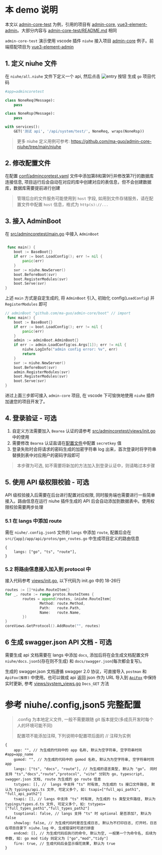 # 本 demo 说明

本文以 [admin-core-test](https://github.com/ma-guo/admin-core-test) 为例，引用的项目有 [admin-core](https://github.com/ma-guo/admin-core), [vue3-element-admin](https://github.com/ma-guo/vue3-element-admin)。大部分内容与 [admin-core-test/README.md](https://github.com/ma-guo/admin-core-test/blob/main/README.MD) 相同



`admin-core-test` 演示使用 vscode 插件 `niuhe` 接入项目 [admin-core](https://github.com/ma-guo/admin-core/) 例子。前端搭配项目为 [vue3-element-admin](https://github.com/ma-guo/vue3-element-admin)
## 1. 定义 niuhe 文件
 在 `niuhe/all.niuhe` 文件下定义一个 api, 然后点击 ![entry](http://niuhe.zuxing.net/assets/niuhedoc05.png) 按钮 生成 `go` 项目代码
```python
#app=admincoretest

class NoneReq(Message):
    pass

class NoneRsp(Message):
    pass

with services():
    GET('测试 api', '/api/system/test/', NoneReq, wraps(NoneRsp))
```
> 更多 niuhe 定义用例可参考: https://github.com/ma-guo/admin-core-niuhe/tree/main/niuhe
## 2. 修改配置文件
在配置 [conf/admincoretest.yaml](https://github.com/ma-guo/admin-core-test/blob/main/conf/admincoretest.yaml) 文件中添加第8和第9行并修改第7行的数据库连接信息, 项目运行后会自动在对应的库中创建对应的表信息，但不会创建数据库，数据库需要提前进行创建
> 管理后台的文件服务可能使用到 `host` 字段, 如用到文件存储服务，请在配置文件中配置 `host` 信息，格式为 `http(s)://...`

## 3. 接入 AdminBoot
在 [src/admincoretest/main.go](https://github.com/ma-guo/admin-core-test/blob/main/src/admincoretest/main.go) 中接入 `AdminBoot`
```go
 
 func main() {
	boot := BaseBoot{}
	if err := boot.LoadConfig(); err != nil {
		panic(err)
	}
	svr := niuhe.NewServer()
	boot.BeforeBoot(svr)
	boot.RegisterModules(svr)
	boot.Serve(svr)
}
```
上述 `main` 方式是自定生成的, 将 `AdminBoot` 引入, 初始化 config(`LoadConfig`) 并 `RegisterModules` 即可
```go
// adminBoot "github.com/ma-guo/admin-core/boot" // import
 func main() {
	boot := BaseBoot{}
	if err := boot.LoadConfig(); err != nil {
		panic(err)
	}
	admin := adminBoot.AdminBoot{}
	if err := admin.LoadConfig(os.Args[1]); err != nil {
		niuhe.LogInfo("admin config error: %v", err)
		return
	}
	svr := niuhe.NewServer()
	boot.BeforeBoot(svr)
	admin.RegisterModules(svr)
	boot.RegisterModules(svr)
	boot.Serve(svr)
}
```
进过上面三步即可接入 `admin-core` 项目, 在 vscode 下可愉快地使用 `niuhe` 插件加速您的项目开发了。

## 4. 登录验证 - 可选
1. 自定义方法需要加入 `Bearea` 认证的请参考 [src/admincoretest/views/init.go](https://github.com/ma-guo/admin-core-test/blob/main/src/admincoretest/app/api/views/init.go) 中的使用
2. 需要修改 `Bearea` 认证盐请在[配置文件](https://github.com/ma-guo/admin-core-test/blob/main/conf/admincoretest.yaml)中配置 `secretkey` 值
3. 登录失败时会将请求的密码生成的加密字符串 log 出来，首次登录时将字符串替换到表中对应用户的密码字段即可
> 本步骤为可选, 如不需要将新加的方法加入到登录认证中，则请略过本步骤

## 5. 使用 API 级权限校验 - 可选
API 级校验接入后需要在后台进行配置对应权限, 同时服务端也需要进行一些简单接入。路由信息在运行 niuhe 插件生成的 API 后会自动添加到数据表中。使用权限校验需要两步处理
### 5.1 在 langs 中添加 route
需在 `niuhe/.config.json5` 文件的 `langs` 中添加 `route`, 配置后会在 `src/{app}/app/api/protos/gen_routes.go` 中生成项目定义的路由信息
```json5
{
	langs: ["go", "ts", "route"],
}
```
### 5.2 将路由信息接入加入到 protocol 中
接入代码参考 [views/init.go](https://github.com/ma-guo/admin-core-test/blob/main/src/admincoretest/app/api/views/init.go), 以下代码为 init.go 中的 18-26行
```go
routes := []*niuhe.RouteItem{}
for _, route := range protos.RouteItems {
        routes = append(routes, &niuhe.RouteItem{
                Method: route.Method,
                Path:   route.Path,
                Name:   route.Name,
        })
}
coreViews.GetProtocol().AddRoute("", routes)
```

## 6 生成 swagger.json API 文档 - 可选
需要生成 api 文档需要在 langs 中添加 `docs`, 添加后将在会生成文档配置文件 `niuhe/docs.json5`(存在则不生成) 和 `docs/swagger.json`(每次都会复写)。

生成的 swagger.json 文档遵循 swagger 2.0 协议，可直接导入 `postman` 和  `ApiFox(推荐)` 中使用。也可以做成 api 返回 json 作为 URL 导入到 [`ApiFox`](https://apifox.com/) 中保持实时更新, 参考 [views/system_views.go](https://github.com/ma-guo/admin-core-test/blob/main/src/admincoretest/app/api/views/system_views.go) `Docs_GET` 方法




# 参考 niuhe/.config,json5 完整配置
> .config 为本地定义文件, 一般不需要跟随 git 版本提交(多成员开发时每个人的环境可能不同)
> 
> 配置项不能添加注释, 下列说明中配置项后面的 // 注释为实例

```json5
{
	app: "", // 为生成的代码中的 app 名称, 默认为空字符串, 空字符串时同 #app=app_name
	gomod: "", // 为生成的代码中的 gomod 名称, 默认为为空字符串, 空字符串时同 app
	langs: ["ts", "docs", "route"], // 为生成的语言类型, 默认为 "go"。 同时支持 "ts","docs","route","protocol", "vite" 分别为 go, typescript, swagger.json 文档, route 为生成的 go route 信息
	tstypes: [], //  langs 中支持 "ts" 时有效, 为生成的 ts 接口文件路径, 默认为 typings/api.ts 文件, 可定义多个, 如: tsapi=["full_api_path1", "full_api_path2"]
	tsapi: [], // langs 中支持 "ts" 时有效, 为生成的 ts 类型文件路径, 默认为 typings/types.d.ts 文件, 可定义多个, 如: tstypes=["full_types_path1","full_types_path2"]
	tsoptional: false, // langs 支持 "ts" 时 optional 是否添加?, 默认为 false
	showlog: false, // 为生成代码时是否生成日志, 默认为不打印日志, 打开时，日志在项目目录下 niuhe.log 中, 生成错误时可进行排查
	endcmd: [], // 为生成代码后执行的命令, 默认为空, 一般第一个为命令名, 后续为参数, 如: go mod tidy 则定义为 ["go","mod","tidy"]
	fire: true, // 生成代码后会显示烟花效果, 默认为 true
}

```